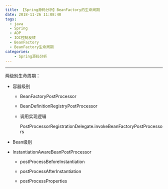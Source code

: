 ```yaml
---
title: 【Spring源码分析】BeanFactory的生命周期
date: 2018-11-26 11:08:40
tags:
  - java　
  - Spring
  - AOP
  - IOC控制反转
  - BeanFactory
  - BeanFactory生命周期
categories:
    - Spring源码分析
---
```


---

两级别生命周期：
  - 容器级别
    - BeanFactoryPostProcessor
    - BeanDefinitionRegistryPostProcessor
    - 调用实现逻辑

      PostProcessorRegistrationDelegate.invokeBeanFactoryPostProcessors
  - Bean级别

- InstantiationAwareBeanPostProcessor

  - postProcessBeforeInstantiation

  - postProcessAfterInstantiation

  - postProcessProperties

